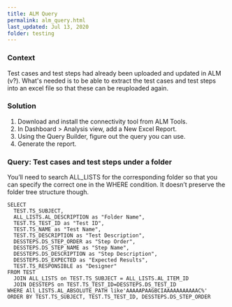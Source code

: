 ```yaml
---
title: ALM Query
permalink: alm_query.html
last_updated: Jul 13, 2020
folder: testing
---
```


### Context

Test cases and test steps had already been uploaded and updated in ALM (v?). What's needed is to be able to extract the test cases and test steps into an excel file so that these can be reuploaded again.

### Solution

1. Download and install the connectivity tool from ALM Tools.
2. In Dashboard > Analysis view, add a New Excel Report.
3. Using the Query Builder, figure out the query you can use.
4. Generate the report.

### Query: Test cases and test steps under a folder

You’ll need to search ALL_LISTS for the corresponding folder so that you can specify the correct one in the WHERE condition. It doesn’t preserve the folder tree structure though.

```
SELECT
  TEST.TS_SUBJECT,
  ALL_LISTS.AL_DESCRIPTION as "Folder Name",
  TEST.TS_TEST_ID as "Test ID",
  TEST.TS_NAME as "Test Name",
  TEST.TS_DESCRIPTION as "Test Description",
  DESSTEPS.DS_STEP_ORDER as "Step Order",
  DESSTEPS.DS_STEP_NAME as "Step Name",
  DESSTEPS.DS_DESCRIPTION as "Step Description",
  DESSTEPS.DS_EXPECTED as "Expected Results",
  TEST.TS_RESPONSIBLE as "Designer"
FROM TEST
  JOIN ALL_LISTS on TEST.TS_SUBJECT = ALL_LISTS.AL_ITEM_ID
  JOIN DESSTEPS on TEST.TS_TEST_ID=DESSTEPS.DS_TEST_ID
WHERE All_LISTS.AL_ABSOLUTE_PATH like'AAAAAPAAGBCIAAAAAAAAAAAC%'
ORDER BY TEST.TS_SUBJECT, TEST.TS_TEST_ID, DESSTEPS.DS_STEP_ORDER
```
